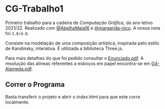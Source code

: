 # CG-Trabalho1
Primeiro trabalho para a cadeira de *Computação Gráfica*, do ano letivo 2021/22. Realizado com [@AbelhaMaia16](https://github.com/AbelhaMaia16) e [@margarida-nico](https://github.com/margarida-nico). A nossa nota foi `3.8/4.0`.

Consiste na modelação de uma composição artística, inspirada pelo estilo de Kandinsky, interativa. É utilizada a biblioteca Three.js.

Para mais detalhes do que foi pedido consultar o [Enunciado.pdf](./Enunciado.pdf). A resolução das alíneas referentes a esboços em papel encontra-se em [G4-Alameda.pdf](./G4-Alameda.pdf).

## Correr o Programa
Basta transferir o projeto e abrir o *index.html* para que este corra localmente.
